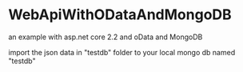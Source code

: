 # WebApiWithODataAndMongoDB
an example with asp.net core 2.2 and oData and MongoDB

import the json data in "testdb" folder to your local mongo db named "testdb"
